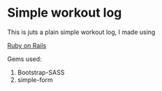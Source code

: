 


# Simple workout log


This is juts a plain simple workout log, I made using 

[ Ruby on Rails ](https://github.com/rails/rails)

Gems used:

1. Bootstrap-SASS
2. simple-form



